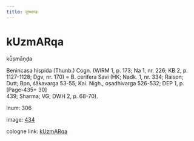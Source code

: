 ```yaml
---
title: कूष्माण्ड
---
```


# kUzmARqa

kū̆ṣmāṇḍa  <div n="P" />Benincasa hispida (Thunb.) Cogn. (WIRM 1, p. 173; Na 1, nr. 226; KB 2, p. <div n="lb" />1127-1128; Dgv, nr. 170) = B. cerifera Savi (HK; Nadk. 1, nr. 334; Raison; <div n="lb" />Dutt; Bpn, śākavarga 53-55; Kai. Nigh., oṣadhivarga 526-532; DEP 1, p. [Page-435+ 30] <div n="lb" />439; Sharma; VG; DWH 2, p. 68-70).

lnum: 306

image: [434](https://www.sanskrit-lexicon.uni-koeln.de/scans/csl-apidev/servepdf.php?dict=snp&page=434)

cologne link: [kUzmARqa](https://sanskrit-lexicon.uni-koeln.de/scans/csl-apidev/getword.php?dict=snp&key=kUzmARqa)

